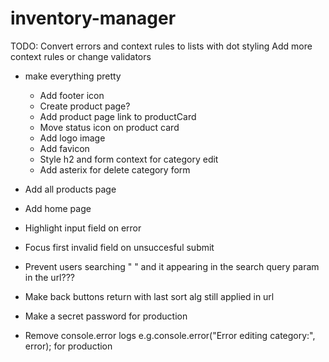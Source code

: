 # inventory-manager

TODO:
Convert errors and context rules to lists with dot styling
Add more context rules or change validators

- make everything pretty

  - Add footer icon
  - Create product page?
  - Add product page link to productCard
  - Move status icon on product card
  - Add logo image
  - Add favicon
  - Style h2 and form context for category edit
  - Add asterix for delete category form

- Add all products page
- Add home page

- Highlight input field on error
- Focus first invalid field on unsuccesful submit

- Prevent users searching " " and it appearing in the search query param in the url???

- Make back buttons return with last sort alg still applied in url

- Make a secret password for production
- Remove console.error logs e.g.console.error("Error editing category:", error); for production
